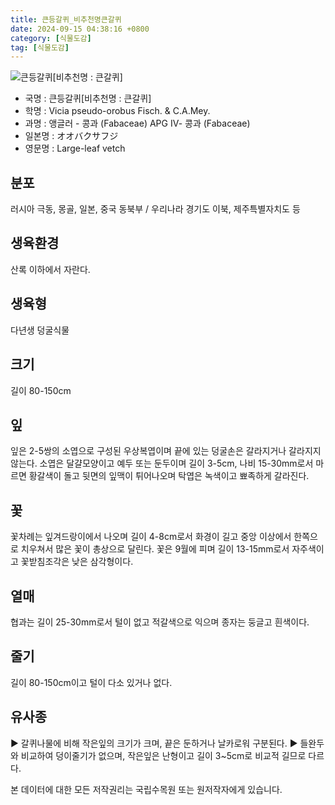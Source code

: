 ```yaml
---
title: 큰등갈퀴_비추천명큰갈퀴
date: 2024-09-15 04:38:16 +0800
category: [식물도감]
tag: [식물도감]
---
```




![큰등갈퀴[비추천명 : 큰갈퀴]](/fileUpload/plants/basic/Leguminosae/Vicia/12348/5_th2.jpg)
- 국명 : 큰등갈퀴[비추천명 : 큰갈퀴]
- 학명 : Vicia pseudo-orobus Fisch. & C.A.Mey.
- 과명 : 앵글러 - 콩과 (Fabaceae) APG Ⅳ- 콩과 (Fabaceae)
- 일본명 : オオバクサフジ
- 영문명 : Large-leaf vetch


## 분포
러시아 극동, 몽골, 일본, 중국 동북부 / 우리나라 경기도 이북, 제주특별자치도 등
## 생육환경
산록 이하에서 자란다.
## 생육형
다년생  덩굴식물
## 크기
길이 80-150cm
## 잎
잎은 2-5쌍의 소엽으로 구성된 우상복엽이며 끝에 있는 덩굴손은 갈라지거나 갈라지지 않는다. 소엽은 달걀모양이고 예두 또는 둔두이며 길이 3-5cm, 나비 15-30mm로서 마르면 황갈색이 돌고 뒷면의 잎맥이 튀어나오며 탁엽은 녹색이고 뾰족하게 갈라진다.
## 꽃
꽃차례는 잎겨드랑이에서 나오며 길이 4-8cm로서 화경이 길고 중앙 이상에서 한쪽으로 치우쳐서 많은 꽃이 총상으로 달린다. 꽃은 9월에 피며 길이 13-15mm로서 자주색이고 꽃받침조각은 낮은 삼각형이다.
## 열매
협과는 길이 25-30mm로서 털이 없고 적갈색으로 익으며 종자는 둥글고 흰색이다.
## 줄기
길이 80-150cm이고 털이 다소 있거나 없다.
## 유사종
▶ 갈퀴나물에 비해 작은잎의 크기가 크며, 끝은 둔하거나 날카로워 구분된다. ▶ 들완두와 비교하여 덩이줄기가 없으며, 작은잎은 난형이고 길이 3~5cm로 비교적 길므로 다르다.






본 데이터에 대한 모든 저작권리는 국립수목원 또는 원저작자에게 있습니다.
